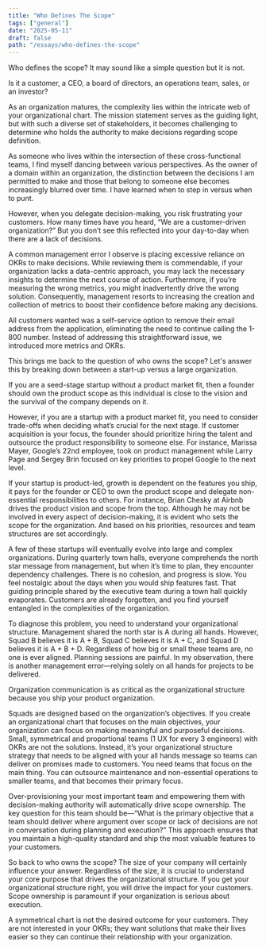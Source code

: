 ```yaml
---
title: "Who Defines The Scope"
tags: ["general"]
date: "2025-05-11"
draft: false
path: "/essays/who-defines-the-scope"
---
```


Who defines the scope? It may sound like a simple question but it is not.

Is it a customer, a CEO, a board of directors, an operations team, sales, or an investor? 

As an organization matures, the complexity lies within the intricate web of your organizational chart. The mission statement serves as the guiding light, but with such a diverse set of stakeholders, it becomes challenging to determine who holds the authority to make decisions regarding scope definition. 

As someone who lives within the intersection of these cross-functional teams, I find myself dancing between various perspectives. As the owner of a domain within an organization, the distinction between the decisions I am permitted to make and those that belong to someone else becomes increasingly blurred over time. I have learned when to step in versus when to punt.

However, when you delegate decision-making, you risk frustrating your customers. How many times have you heard, “We are a customer-driven organization?” But you don’t see this reflected into your day-to-day when there are a lack of decisions.

A common management error I observe is placing excessive reliance on OKRs to make decisions. While reviewing them is commendable, if your organization lacks a data-centric approach, you may lack the necessary insights to determine the next course of action. Furthermore, if you’re measuring the wrong metrics, you might inadvertently drive the wrong solution. Consequently, management resorts to increasing the creation and collection of metrics to boost their confidence before making any decisions. 

All customers wanted was a self-service option to remove their email address from the application, eliminating the need to continue calling the 1-800 number. Instead of addressing this straightforward issue, we introduced more metrics and OKRs. 

This brings me back to the question of who owns the scope? Let's answer this by breaking down between a start-up versus a large organization.

If you are a seed-stage startup without a product market fit, then a founder should own the product scope as this individual is close to the vision and the survival of the company depends on it.

However, if you are a startup with a product market fit, you need to consider trade-offs when deciding what’s crucial for the next stage. If customer acquisition is your focus, the founder should prioritize hiring the talent and outsource the product responsibility to someone else. For instance, Marissa Mayer, Google’s 22nd employee, took on product management while Larry Page and Sergey Brin focused on key priorities to propel Google to the next level. 

If your startup is product-led, growth is dependent on the features you ship, it pays for the founder or CEO to own the product scope and delegate non-essential responsibilities to others. For instance, Brian Chesky at Airbnb drives the product vision and scope from the top. Although he may not be involved in every aspect of decision-making, it is evident who sets the scope for the organization. And based on his priorities, resources and team structures are set accordingly.

A few of these startups will eventually evolve into large and complex organizations. During quarterly town halls, everyone comprehends the north star message from management, but when it’s time to plan, they encounter dependency challenges. There is no cohesion, and progress is slow. You feel nostalgic about the days when you would ship features fast. That guiding principle shared by the executive team during a town hall quickly evaporates. Customers are already forgotten, and you find yourself entangled in the complexities of the organization. 

To diagnose this problem, you need to understand your organizational structure. Management shared the north star is A during all hands. However, Squad B believes it is A + B, Squad C believes it is A + C, and Squad D believes it is A + B + D. Regardless of how big or small these teams are, no one is ever aligned. Planning sessions are painful. In my observation, there is another management error—relying solely on all hands for projects to be delivered. 

Organization communication is as critical as the organizational structure because you ship your product organization.

Squads are designed based on the organization’s objectives. If you create an organizational chart that focuses on the main objectives, your organization can focus on making meaningful and purposeful decisions. Small, symmetrical and proportional teams (1 UX for every 3 engineers) with OKRs are not the solutions. Instead, it’s your organizational structure strategy that needs to be aligned with your all hands message so teams can deliver on promises made to customers. You need teams that focus on the main thing. You can outsource maintenance and non-essential operations to smaller teams, and that becomes their primary focus. 

Over-provisioning your most important team and empowering them with decision-making authority will automatically drive scope ownership. The key question for this team should be—“What is the primary objective that a team should deliver where argument over scope or lack of decisions are not in conversation during planning and execution?” This approach ensures that you maintain a high-quality standard and ship the most valuable features to your customers.

So back to who owns the scope? The size of your company will certainly influence your answer. Regardless of the size, it is crucial to understand your core purpose that drives the organizational structure. If you get your organizational structure right, you will drive the impact for your customers. Scope ownership is paramount if your organization is serious about execution.

A symmetrical chart is not the desired outcome for your customers. They are not interested in your OKRs; they want solutions that make their lives easier so they can continue their relationship with your organization.


